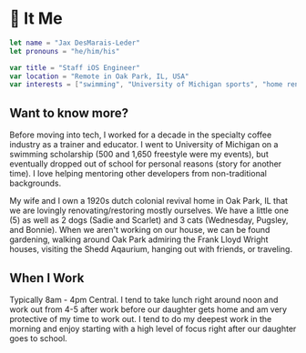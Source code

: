 # 👻 It Me

```swift
let name = "Jax DesMarais-Leder"
let pronouns = "he/him/his"

var title = "Staff iOS Engineer"
var location = "Remote in Oak Park, IL, USA"
var interests = ["swimming", "University of Michigan sports", "home renovations", "coffee", "tattoos"]
```

## Want to know more?

Before moving into tech, I worked for a decade in the specialty coffee industry as a trainer and educator. I went to University of Michigan on a swimming scholarship (500 and 1,650 freestyle were my events), but eventually dropped out of school for personal reasons (story for another time). I love helping mentoring other developers from non-traditional backgrounds.

My wife and I own a 1920s dutch colonial revival home in Oak Park, IL that we are lovingly renovating/restoring mostly ourselves. We have a little one (5) as well as 2 dogs (Sadie and Scarlet) and 3 cats (Wednesday, Pugsley, and Bonnie). When we aren't working on our house, we can be found gardening, walking around Oak Park admiring the Frank Lloyd Wright houses, visiting the Shedd Aqaurium, hanging out with friends, or traveling.

## When I Work

Typically 8am - 4pm Central. I tend to take lunch right around noon and work out from 4-5 after work before our daughter gets home and am very protective of my time to work out. I tend to do my deepest work in the morning and enjoy starting with a high level of focus right after our daughter goes to school.
